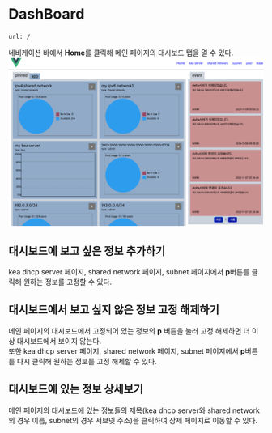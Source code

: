 DashBoard
=====================
    url: /
네비게이션 바에서 **Home**를 클릭해 메인 페이지의 대시보드 탭을 열 수 있다.  
![사진을 불러올 수 없습니다.](https://github.com/neneong/keaDHCPManager/blob/main/source/_static/%E1%84%89%E1%85%B3%E1%84%8F%E1%85%B3%E1%84%85%E1%85%B5%E1%86%AB%E1%84%89%E1%85%A3%E1%86%BA%202023-11-08%2017.44.35.png?raw=true)

대시보드에 보고 싶은 정보 추가하기
--------------------
kea dhcp server 페이지, shared network 페이지, subnet 페이지에서 **p**버튼를 클릭해 원하는 정보를 고정할 수 있다.  

대시보드에서 보고 싶지 않은 정보 고정 해제하기  
--------------------
메인 페이지의 대시보드에서 고정되어 있는 정보의 **p** 버튼을 눌러 고정 해제하면 더 이상 대시보드에서 보이지 않는다.  
또한 kea dhcp server 페이지, shared network 페이지, subnet 페이지에서 **p**버튼를 다시 클릭해 원하는 정보를 고정 해제할 수 있다.  

대시보드에 있는 정보 상세보기
--------------------
메인 페이지의 대시보드에 있는 정보들의 제목(kea dhcp server와 shared network의 경우 이름, subnet의 경우 서브넷 주소)을 클릭하여 상제 페이지로 이동할 수 있다.